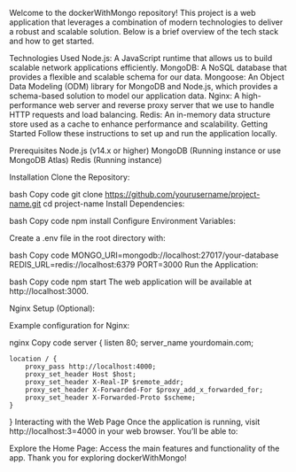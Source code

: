 Welcome to the dockerWithMongo repository! This project is a web application that leverages a combination of modern technologies to deliver a robust and scalable solution. Below is a brief overview of the tech stack and how to get started.

Technologies Used
Node.js: A JavaScript runtime that allows us to build scalable network applications efficiently.
MongoDB: A NoSQL database that provides a flexible and scalable schema for our data.
Mongoose: An Object Data Modeling (ODM) library for MongoDB and Node.js, which provides a schema-based solution to model our application data.
Nginx: A high-performance web server and reverse proxy server that we use to handle HTTP requests and load balancing.
Redis: An in-memory data structure store used as a cache to enhance performance and scalability.
Getting Started
Follow these instructions to set up and run the application locally.

Prerequisites
Node.js (v14.x or higher)
MongoDB (Running instance or use MongoDB Atlas)
Redis (Running instance)

Installation
Clone the Repository:

bash
Copy code
git clone https://github.com/yourusername/project-name.git
cd project-name
Install Dependencies:

bash
Copy code
npm install
Configure Environment Variables:

Create a .env file in the root directory with:

bash
Copy code
MONGO_URI=mongodb://localhost:27017/your-database
REDIS_URL=redis://localhost:6379
PORT=3000
Run the Application:

bash
Copy code
npm start
The web application will be available at http://localhost:3000.

Nginx Setup (Optional):

Example configuration for Nginx:

nginx
Copy code
server {
    listen 80;
    server_name yourdomain.com;

    location / {
        proxy_pass http://localhost:4000;
        proxy_set_header Host $host;
        proxy_set_header X-Real-IP $remote_addr;
        proxy_set_header X-Forwarded-For $proxy_add_x_forwarded_for;
        proxy_set_header X-Forwarded-Proto $scheme;
    }
}
Interacting with the Web Page
Once the application is running, visit http://localhost:3=4000 in your web browser. You’ll be able to:

Explore the Home Page: Access the main features and functionality of the app.
Thank you for exploring dockerWithMongo!

